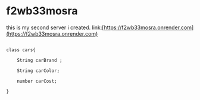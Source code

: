 # f2wb33mosra
this is my second server i created.
link:[https://f2wb33mosra.onrender.com](https://f2wb33mosra.onrender.com)
```

class cars{

    String carBrand ;

    String carColor;

    number carCost;

}

```
